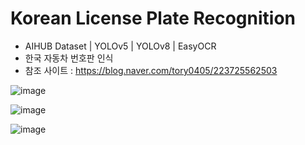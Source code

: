 # Korean License Plate Recognition 
- AIHUB Dataset | YOLOv5 | YOLOv8 | EasyOCR
- 한국 자동차 번호판 인식
- 참조 사이트 : https://blog.naver.com/tory0405/223725562503
  

![image](https://github.com/user-attachments/assets/73236976-d84f-45e3-ab66-230d8a0659aa)


![image](https://github.com/user-attachments/assets/db4b5699-49bd-487c-b3dd-bcb23af57424)


![image](https://github.com/user-attachments/assets/29697245-6752-4cf1-b4f0-fadc07d979db)


